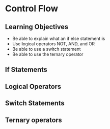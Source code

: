 # Control Flow

## Learning Objectives
- Be able to explain what an if else statement is
- Use logical operators NOT, AND, and OR
- Be able to use a switch statement
- Be able to use the ternary operator

## If Statements

## Logical Operators

## Switch Statements

## Ternary operators
